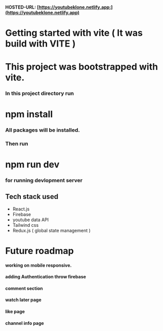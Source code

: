 #### HOSTED-URL:  [https://youtubeklone.netlify.app:](https://youtubeklone.netlify.app)

# Getting started with vite ( It was build with VITE )
# This project was bootstrapped with vite.
### In this project directory run
# npm install
### All packages will be installed.
### Then run 
# npm run dev 
### for running devlopment server

## Tech stack used

- React.js
- Firebase
- youtube data API
- Tailwind css
- Redux.js ( global state management )

# Future roadmap
#### working on mobile responsive.
#### adding Authentication throw firebase
#### comment section
#### watch later page
#### like page
#### channel info page
